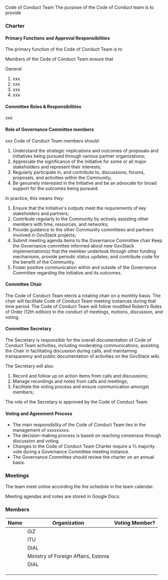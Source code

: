 Code of Conduct Team
The purpose of the Code of Conduct team is to provide

### Charter

#### Primary Functions and Approval Responsibilities

The primary function of the Code of Conduct Team is to

Members of the Code of Conduct Team ensure that

General

1. xxx
2. xxx
3. xxx
4. xxx

#### Committee Roles & Responsibilities

xxx

#### Role of Governance Committee members

xxx Code of Conduct Team members should:

1. Understand the strategic implications and outcomes of proposals and initiatives being pursued through various partner organizations;
2. Appreciate the significance of the Initiative for some or all major stakeholders and represent their interests;
3. Regularly participate in, and contribute to, discussions, forums, proposals, and activities within the Community;
4. Be genuinely interested in the Initiative and be an advocate for broad support for the outcomes being pursued.

In practice, this means they:

1. Ensure that the Initiative's outputs meet the requirements of key stakeholders and partners;
2. Contribute regularly to the Community by actively assisting other members with time, resources, and networks;
3. Provide guidance to the other Community committees and partners involved in GovStack projects;
4. Submit meeting agenda items to the Governance Committee chair Keep the Governance committee informed about new GovStack implementation(s) that the member undertook through other funding mechanisms, provide periodic status updates, and contribute code for the benefit of the Community.
5. Foster positive communication within and outside of the Governance Committee regarding the Initiative and its outcomes.

#### Committee Chair

The Code of Conduct Team elects a rotating chair on a monthly basis. The chair will facilitate Code of Conduct Team meeting instances during that time period. The Code of Conduct Team will follow modified Robert’s Rules of Order (12th edition) in the conduct of meetings, motions, discussion, and voting.

#### Committee Secretary

The Secretary is responsible for the overall documentation of Code of Conduct Team activities, including moderating communications, assisting the Chair in facilitating discussion during calls, and maintaining transparency and public documentation of activities on the GovStack wiki.

The Secretary will also:

1. Record and follow up on action items from calls and discussions;
2. Manage recordings and notes from calls and meetings;
3. Facilitate the voting process and ensure communication amongst members;

The role of the Secretary is approved by the Code of Conduct Team.

#### Voting and Agreement Process

* The main responsibility of the Code of Conduct Team lies in the management of xxxxxxxxx.
* The decision-making process is based on reaching consensus through discussion and voting.
* Changes to the Code of Conduct Team Charter require a ⅔ majority vote during a Governance Committee meeting instance.
* The Governance Committee should review the charter on an annual basis.

### Meetings

The team meet online according the the schedule in the team calendar.

Meeting agendas and notes are stored in Google Docs.

### Members

<table><thead><tr><th>Name</th><th>Organization</th><th data-type="select">Voting Member?</th></tr></thead><tbody><tr><td></td><td>GiZ</td><td></td></tr><tr><td></td><td>ITU</td><td></td></tr><tr><td></td><td>DIAL</td><td></td></tr><tr><td></td><td>Ministry of Foreign Affairs, Estonia</td><td></td></tr><tr><td></td><td>DIAL</td><td></td></tr><tr><td></td><td></td><td></td></tr><tr><td></td><td></td><td></td></tr><tr><td></td><td></td><td></td></tr></tbody></table>
